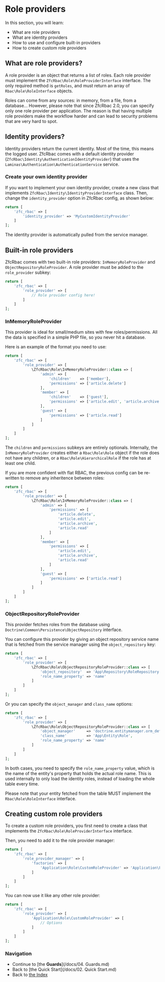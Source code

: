 # Role providers

In this section, you will learn:

* What are role providers
* What are identity providers
* How to use and configure built-in providers
* How to create custom role providers

## What are role providers?

A role provider is an object that returns a list of roles. Each role provider must implement the
`ZfcRbac\Role\RoleProviderInterface` interface. The only required method is `getRoles`, and must return an array
of `Rbac\Role\RoleInterface` objects.

Roles can come from any sources: in memory, from a file, from a database... However, please note that since ZfcRbac
2.0, you can specify only one role provider per application. The reason is that having multiple role providers make
the workflow harder and can lead to security problems that are very hard to spot.

## Identity providers?

Identity providers return the current identity. Most of the time, this means the logged user. ZfcRbac comes with a
default identity provider (`ZfcRbac\Identity\AuthenticationIdentityProvider`) that uses the
`Laminas\Authentication\AuthenticationService` service.

### Create your own identity provider

If you want to implement your own identity provider, create a new class that implements
`ZfcRbac\Identity\IdentityProviderInterface` class. Then, change the `identity_provider` option in ZfcRbac config,
as shown below:

```php
return [
    'zfc_rbac' => [
        'identity_provider' => 'MyCustomIdentityProvider'
    ]
];
```

The identity provider is automatically pulled from the service manager.

## Built-in role providers

ZfcRbac comes with two built-in role providers: `InMemoryRoleProvider` and `ObjectRepositoryRoleProvider`. A role
provider must be added to the `role_provider` subkey:

```php
return [
    'zfc_rbac' => [
        'role_provider' => [
            // Role provider config here!
        ]
    ]
];
```

### InMemoryRoleProvider

This provider is ideal for small/medium sites with few roles/permissions. All the data is specified in a simple
PHP file, so you never hit a database.

Here is an example of the format you need to use:

```php
return [
    'zfc_rbac' => [
        'role_provider' => [
            \ZfcRbac\Role\InMemoryRoleProvider::class => [
                'admin' => [
                    'children'    => ['member'],
                    'permissions' => ['article.delete']
                ],
                'member' => [
                    'children'    => ['guest'],
                    'permissions' => ['article.edit', 'article.archive']
                ],
                'guest' => [
                    'permissions' => ['article.read']
                ]
            ]
        ]
    ]
];
```

The `children` and `permissions` subkeys are entirely optionals. Internally, the `InMemoryRoleProvider` creates
either a `Rbac\Role\Role` object if the role does not have any children, or a `Rbac\Role\HierarchicalRole` if
the role has at least one child.

If you are more confident with flat RBAC, the previous config can be re-written to remove any inheritence between roles:

```php
return [
    'zfc_rbac' => [
        'role_provider' => [
            \ZfcRbac\Role\InMemoryRoleProvider::class => [
                'admin' => [
                    'permissions' => [
                        'article.delete',
                        'article.edit',
                        'article.archive',
                        'article.read'
                    ]
                ],
                'member' => [
                    'permissions' => [
                        'article.edit',
                        'article.archive',
                        'article.read'
                    ]
                ],
                'guest' => [
                    'permissions' => ['article.read']
                ]
            ]
        ]
    ]
];
```

### ObjectRepositoryRoleProvider

This provider fetches roles from the database using `Doctrine\Common\Persistence\ObjectRepository` interface.

You can configure this provider by giving an object repository service name that is fetched from the service manager
using the `object_repository` key:

```php
return [
    'zfc_rbac' => [
        'role_provider' => [
            \ZfcRbac\Role\ObjectRepositoryRoleProvider::class => [
                'object_repository'  => 'App\Repository\RoleRepository',
                'role_name_property' => 'name'
            ]
        ]
    ]
];
```

Or you can specify the `object_manager` and `class_name` options:

```php
return [
    'zfc_rbac' => [
        'role_provider' => [
            \ZfcRbac\Role\ObjectRepositoryRoleProvider::class => [
                'object_manager'     => 'doctrine.entitymanager.orm_default',
                'class_name'         => 'App\Entity\Role',
                'role_name_property' => 'name'
            ]
        ]
    ]
];
```

In both cases, you need to specify the `role_name_property` value, which is the name of the entity's property
that holds the actual role name. This is used internally to only load the identity roles, instead of loading
the whole table every time.

Please note that your entity fetched from the table MUST implement the `Rbac\Role\RoleInterface` interface.

## Creating custom role providers

To create a custom role providers, you first need to create a class that implements the `ZfcRbac\Role\RoleProviderInterface`
interface.

Then, you need to add it to the role provider manager:

```php
return [
    'zfc_rbac' => [
        'role_provider_manager' => [
            'factories' => [
                'Application\Role\CustomRoleProvider' => 'Application\Factory\CustomRoleProviderFactory'
            ]
        ]    
    ]
];
```

You can now use it like any other role provider:

```php
return [
    'zfc_rbac' => [
        'role_provider' => [
            'Application\Role\CustomRoleProvider' => [
                // Options
            ]
        ]
    ]
];
```

### Navigation

* Continue to [the **Guards**](/docs/04. Guards.md)
* Back to [the Quick Start](/docs/02. Quick Start.md)
* Back to [the Index](/docs/README.md)
